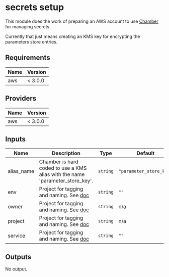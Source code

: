# secrets setup

This module does the work of preparing an AWS account to use [Chamber](https://github.com/segmentio/chamber) for managing secrets.

Currently that just means creating an KMS key for encrypting the parameters store entries.


<!-- START -->
## Requirements

| Name | Version |
|------|---------|
| aws | < 3.0.0 |

## Providers

| Name | Version |
|------|---------|
| aws | < 3.0.0 |

## Inputs

| Name | Description | Type | Default | Required |
|------|-------------|------|---------|:--------:|
| alias\_name | Chamber is hard coded to use a KMS alias with the name 'parameter\_store\_key'. | `string` | `"parameter_store_key"` | no |
| env | Project for tagging and naming. See [doc](../README.md#consistent-tagging) | `string` | `""` | no |
| owner | Project for tagging and naming. See [doc](../README.md#consistent-tagging) | `string` | n/a | yes |
| project | Project for tagging and naming. See [doc](../README.md#consistent-tagging) | `string` | n/a | yes |
| service | Project for tagging and naming. See [doc](../README.md#consistent-tagging) | `string` | `""` | no |

## Outputs

No output.

<!-- END -->
